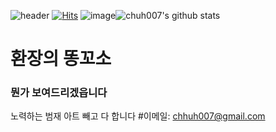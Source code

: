 
![header](https://capsule-render.vercel.app/api?type=Waving&color=0000FF&height=200&section=header&text=welcome&fontSize=50&animation=fadeIn&fontColor=DDDDDD)
[![Hits](https://hits.seeyoufarm.com/api/count/incr/badge.svg?url=https%3A%2F%2Fgithub.com%2Fchuh007&count_bg=%2379C83D&title_bg=%23555555&icon=&icon_color=%23F07C7C&title=hits&edge_flat=false)](https://hits.seeyoufarm.com)
![image](https://github.com/chuh007/chuh007/assets/157554679/b89445f0-4128-4d1b-95f5-b85082faa998)![chuh007's github stats](https://github-readme-stats.vercel.app/api?username=seonghoo1217&show_icons=true)
# 환장의 똥꼬소
### 뭔가 보여드리겠읍니다
노력하는 범재 아트 빼고 다 합니다
#이메일: chhuh007@gmail.com
<!--
**chuh007/chuh007** is a ✨ _special_ ✨ repository because its `README.md` (this file) appears on your GitHub profile.

Here are some ideas to get you started:

- 🔭 I’m currently working on ...
- 🌱 I’m currently learning ...
- 👯 I’m looking to collaborate on ...
- 🤔 I’m looking for help with ...
- 💬 Ask me about ...
- 📫 How to reach me: ...
- 😄 Pronouns: ...
- ⚡ Fun fact: ...
-->
